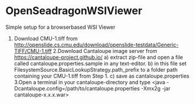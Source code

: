 # OpenSeadragonWSIViewer
Simple setup for a browserbased WSI Viewer

1. Download CMU-1.tiff from http://openslide.cs.cmu.edu/download/openslide-testdata/Generic-TIFF/CMU-1.tiff
2.Download Cantaloupe image server from https://cantaloupe-project.github.io/
  a) extract zip-file and open a file called cantaloupe.properties.sample in any text-editor.
  b) in this file set FilesystemSource.BasicLookupStrategy.path_prefix to a folder path containing your CMU-1.tiff from Step 1.
  c) save as cantaloupe.properties
3.Open a terminal in your cantaloupe-directory and type 
<java -Dcantaloupe.config=/path/to/cantaloupe.properties -Xmx2g -jar cantaloupe-x.x.x.war>
